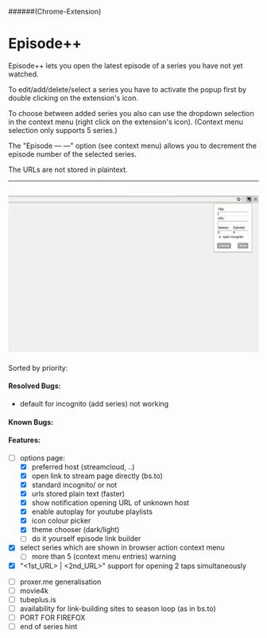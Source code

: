 ######(Chrome-Extension)
# Episode++

Episode++ lets you open the latest episode of a series you have not yet watched.
<!-- detailed description
that can be found on one of the following supported domains:
* netflix (experimental: enter url from first episode)
* youtube playlists
* kinox
* bs.to
* animehaven.to (experimental)
* proxer.me
-->

To edit/add/delete/select a series you have to activate the popup first by double clicking on the extension's icon.

To choose between added series you also can use the dropdown selection in the context menu (right click on the extension's icon).
(Context menu selection only supports 5 series.)

The "Episode — —" option (see context menu) allows you to decrement the episode number of the selected series.

The URLs are not stored in plaintext.

<!-- detailed description
Disclaimer:
Please make sure that the usage of the supported web sites is allowed in your country if you want to use this extension. I don't support illegal use of any services in any kind.
-->

---
![Tutorial](https://raw.githubusercontent.com/alt-13/Episode/master/Tutorial.gif)
---

Sorted by priority:
<!--
## TODOs:
* 5$ for dev acc
-->
#### Resolved Bugs:
* default for incognito (add series) not working

#### Known Bugs:
<!--
#### Issues:
* BS.TO direct link to stream hoster only working if no captcha
* test fragments with options
* context menu update too often?
* storage access reduction?
-->

#### Features:
* [ ] options page:
  * [x] preferred host (streamcloud, ..)
  * [x] open link to stream page directly (bs.to)
  * [x] standard incognito/ or not
  * [x] urls stored plain text (faster)
  * [x] show notification opening URL of unknown host
  * [x] enable autoplay for youtube playlists
  *	[x] icon colour picker
  * [x] theme chooser (dark/light)
  * [ ] do it yourself episode link builder
* [x] select series which are shown in browser action context menu
  * [ ] more than 5 (context menu entries) warning
* [x] "<1st_URL> | <2nd_URL>" support for opening 2 taps simultaneously
<!-- TODO: open piped urls in order (promise at the end of openURL); test all tab ids stuff; chrome.windows.onRemoved; openURL ids stuff-->
* [ ] proxer.me generalisation
* [ ] movie4k
* [ ] tubeplus.is
* [ ] availability for link-building sites to season loop (as in bs.to)
* [ ] PORT FOR FIREFOX
* [ ] end of series hint

<!--
* folder structure and play with embeded web player for *.<video-format> files
* generalize (delete empty path.split elements ("")) refactor background.js
* console easter egg (for hidden functions)
-->

